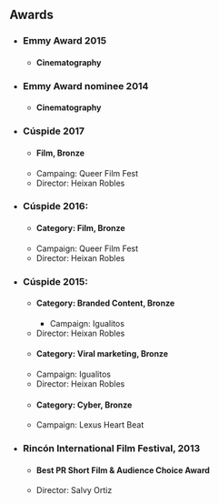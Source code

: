 ## Awards

- ### Emmy Award 2015
  - #### Cinematography
- ### Emmy Award nominee 2014
  - #### Cinematography
- ### Cúspide 2017
  - #### Film, Bronze
  - Campaing: Queer Film Fest
  - Director: Heixan Robles
- ### Cúspide 2016: 
  - #### Category: Film, Bronze
  - Campaign: Queer Film Fest
  - Director: Heixan Robles
- ### Cúspide 2015:
  - #### Category: Branded Content, Bronze
    - Campaign: Igualitos
  - Director: Heixan Robles
  - #### Category: Viral marketing, Bronze
  - Campaign: Igualitos
  - Director: Heixan Robles
  - #### Category: Cyber, Bronze
  - Campaign: Lexus Heart Beat
- ### Rincón International Film Festival, 2013
  - #### Best PR Short Film & Audience Choice Award
  - Director: Salvy Ortiz
